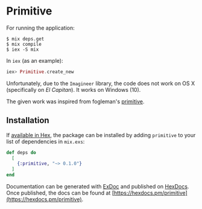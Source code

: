 # Primitive

For running the application:

```shell
$ mix deps.get
$ mix compile
$ iex -S mix
```
In `iex` (as an example): 
```elixir
iex> Primitive.create_new
```

Unfortunately, due to the `Imagineer` library, the code does not work on OS X (specifically on *El Capitan*). 
It works on Windows (10).

The given work was inspired from fogleman's [primitive](https://github.com/fogleman/primitive).


## Installation

If [available in Hex](https://hex.pm/docs/publish), the package can be installed
by adding `primitive` to your list of dependencies in `mix.exs`:

```elixir
def deps do
  [
    {:primitive, "~> 0.1.0"}
  ]
end
```

Documentation can be generated with [ExDoc](https://github.com/elixir-lang/ex_doc)
and published on [HexDocs](https://hexdocs.pm). Once published, the docs can
be found at [https://hexdocs.pm/primitive](https://hexdocs.pm/primitive).

